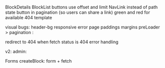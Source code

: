 BlockDetails
BlockList buttons
use offset and limit NavLink instead of path state button in pagination (so users can share a link)
green and red for available
404 template

visual bugs:
header-bg responsive
error page paddings margins
preLoader > pagination
:

redirect to 404 when fetch status is 404
error handling

v2:
admin:

Forms
createBlock: form + fetch